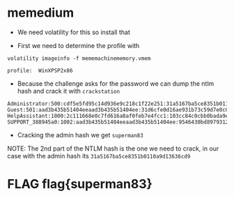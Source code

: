 # memedium 

- We need volatility for this so install that

- First we need to determine the profile with 

```
volatility imageinfo -f mememachinememory.vmem
```

`profile:  WinXPSP2x86`

- Because the challenge asks for the password we can dump the ntlm hash and crack it with `crackstation`

```
Administrator:500:cdf5e5fd95c14d936e9c218c1f22e251:31a5167ba5ce8351b0110a9d13636cd9:::
Guest:501:aad3b435b51404eeaad3b435b51404ee:31d6cfe0d16ae931b73c59d7e0c089c0:::
HelpAssistant:1000:2c111668e0c7fd616a8af0feb7e4fcc1:103cc84c0cbb0bada9eea387d6df8207:::
SUPPORT_388945a0:1002:aad3b435b51404eeaad3b435b51404ee:9546430bd8979312c16cb95d28bfc853:::
```

- Cracking the admin hash we get `superman83`

NOTE: The 2nd part of the NTLM hash is the one we need to crack,
in our case with the admin hash its `31a5167ba5ce8351b0110a9d13636cd9`

# FLAG flag{superman83}